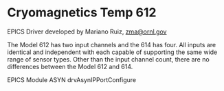 # Cryomagnetics Temp 612
EPICS Driver developed by Mariano Ruiz, zma@ornl.gov

The Model 612 has two input channels and the 614 has four. All inputs are identical 
and independent with each capable of supporting the same wide range of sensor types. Other than the 
input channel count, there are no differences between the Model 612 and 614.

EPICS Module ASYN drvAsynIPPortConfigure 
